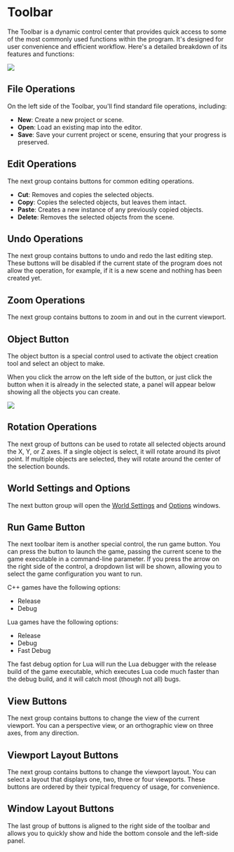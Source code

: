 # Toolbar

The Toolbar is a dynamic control center that provides quick access to some of the most commonly used functions within the program. It's designed for user convenience and efficient workflow. Here's a detailed breakdown of its features and functions:

![](https://github.com/UltraEngine/Documentation/blob/master/Images/toobar.png?raw=true)

## File Operations

On the left side of the Toolbar, you'll find standard file operations, including:

- **New**: Create a new project or scene.
- **Open**: Load an existing map into the editor.
- **Save**: Save your current project or scene, ensuring that your progress is preserved.

## Edit Operations

The next group contains buttons for common editing operations.

- **Cut**: Removes and copies the selected objects.
- **Copy**: Copies the selected objects, but leaves them intact.
- **Paste**: Creates a new instance of any previously copied objects.
- **Delete**: Removes the selected objects from the scene.

## Undo Operations

The next group contains buttons to undo and redo the last editing step. These buttons will be disabled if the current state of the program does not allow the operation, for example, if it is a new scene and nothing has been created yet.

## Zoom Operations

The next group contains buttons to zoom in and out in the current viewport.

## Object Button

The object button is a special control used to activate the object creation tool and select an object to make.

When you click the arrow on the left side of the button, or just click the button when it is already in the selected state, a panel will appear below showing all the objects you can create.

![](https://github.com/UltraEngine/Documentation/blob/master/Images/objectpanel.png?raw=true)

## Rotation Operations

The next group of buttons can be used to rotate all selected objects around the X, Y, or Z axes. If a single object is select, it will rotate around its pivot point. If multiple objects are selected, they will rotate around the center of the selection bounds.

## World Settings and Options

The next button group will open the [World Settings](worldsettings.md) and [Options](optionswindow.md) windows.

## Run Game Button

The next toolbar item is another special control, the run game button. You can press the button to launch the game, passing the current scene to the game executable in a command-line parameter. If you press the arrow on the right side of the control, a dropdown list will be shown, allowing you to select the game configuration you want to run.

C++ games have the following options:
- Release
- Debug

Lua games have the following options:
- Release
- Debug
- Fast Debug

The fast debug option for Lua will run the Lua debugger with the release build of the game executable, which executes Lua code much faster than the debug build, and it will catch most (though not all) bugs.

## View Buttons

The next group contains buttons to change the view of the current viewport. You can a perspective view, or an orthographic view on three axes, from any direction.

## Viewport Layout Buttons

The next group contains buttons to change the viewport layout. You can select a layout that displays one, two, three or four viewports. These buttons are ordered by their typical frequency of usage, for convenience.

## Window Layout Buttons

The last group of buttons is aligned to the right side of the toolbar and allows you to quickly show and hide the bottom console and the left-side panel.
